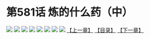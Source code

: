 # 第581话 炼的什么药（中）
![](https://mhpic.xiaomingtaiji.net/comic/D/斗破苍穹拆分版/581话/1.jpg-zymk.middle.webp)
![](https://mhpic.xiaomingtaiji.net/comic/D/斗破苍穹拆分版/581话/2.jpg-zymk.middle.webp)
![](https://mhpic.xiaomingtaiji.net/comic/D/斗破苍穹拆分版/581话/3.jpg-zymk.middle.webp)
![](https://mhpic.xiaomingtaiji.net/comic/D/斗破苍穹拆分版/581话/4.jpg-zymk.middle.webp)
![](https://mhpic.xiaomingtaiji.net/comic/D/斗破苍穹拆分版/581话/5.jpg-zymk.middle.webp)
![](https://mhpic.xiaomingtaiji.net/comic/D/斗破苍穹拆分版/581话/6.jpg-zymk.middle.webp)
![](https://mhpic.xiaomingtaiji.net/comic/D/斗破苍穹拆分版/581话/7.jpg-zymk.middle.webp)
![](https://mhpic.xiaomingtaiji.net/comic/D/斗破苍穹拆分版/581话/8.jpg-zymk.middle.webp)
[【上一章】](./580.md)
[【目录】](./READMD.md)
[【下一章】](./582.md)
